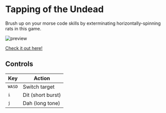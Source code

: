 # Tapping of the Undead

Brush up on your morse code skills by exterminating horizontally-spinning rats in this game.

![preview](docs/gameplay_preview.gif "Gameplay")

[Check it out here!](https://eatmygoose.github.io/TappingOfTheUndead/index.html)

## Controls
|Key|Action|
|---|---|
|<kbd>WASD</kbd>| Switch target |
|<kbd>i</kbd>| Dit (short burst) |
|<kbd>j</kbd>| Dah (long tone) |